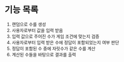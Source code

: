 # 기능 목록
1. 랜덤으로 수를 생성
2. 사용자로부터 값을 입력 받음
3. 입력 값으로 주어진 수가 게임 조건에 맞는지 검증
4. 사용자로부터 입력 받은 수에 정답이 포함되었는지 여부 판단
5. 정답이 포함된 수 중에 자릿수가 같은 수를 계산
6. 계산된 수들을 바탕으로 결과를 출력